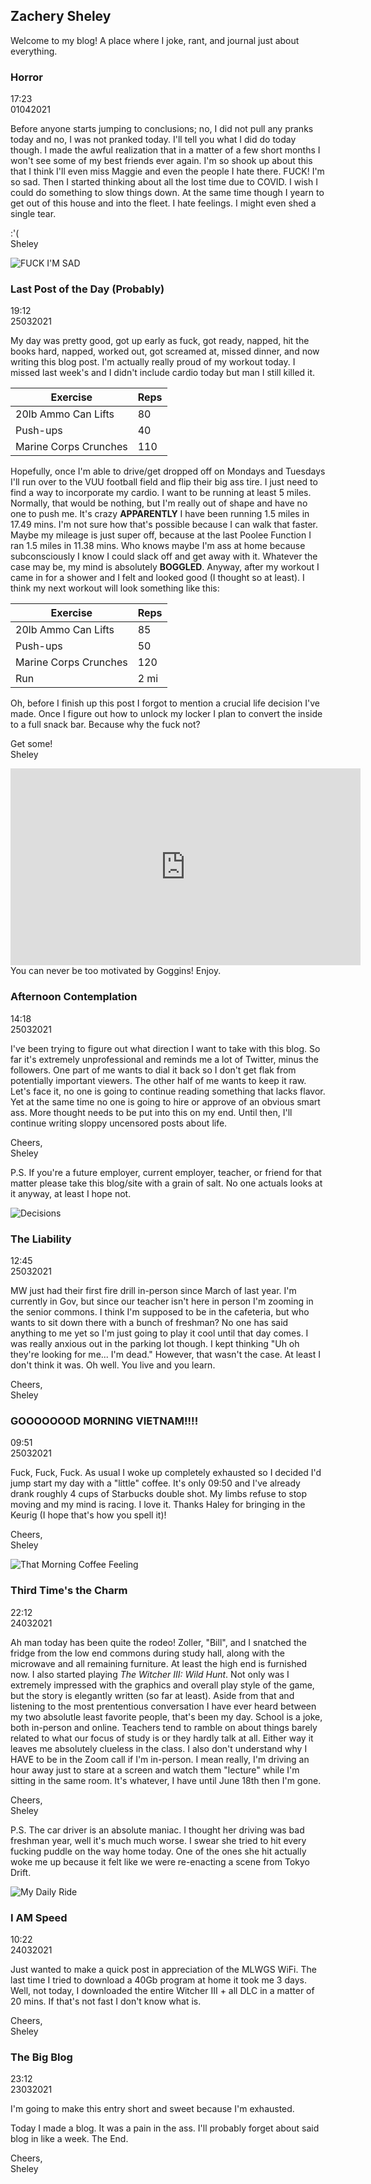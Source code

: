 ## Zachery Sheley

Welcome to my blog! A place where I joke, rant, and journal just about everything.

### Horror

17:23  
01042021

Before anyone starts jumping to conclusions; no, I did not pull any pranks today and no, I was not pranked today. I'll tell you what I did do today though. I made the awful realization that in a matter of a few short months I won't see some of my best friends ever again. I'm so shook up about this that I think I'll even miss Maggie and even the people I hate there. FUCK! I'm so sad. Then I started thinking about all the lost time due to COVID. I wish I could do something to slow things down. At the same time though I yearn to get out of this house and into the fleet. I hate feelings. I might even shed a single tear. 

:'(  
Sheley

![FUCK I'M SAD](https://media.giphy.com/media/TU76e2JHkPchG/giphy.gif)

### Last Post of the Day (Probably)

19:12  
25032021

My day was pretty good, got up early as fuck, got ready, napped, hit the books hard, napped, worked out, got screamed at, missed dinner, and now writing this blog post. I'm actually really proud of my workout today. I missed last week's and I didn't include cardio today but man I still killed it.

| Exercise | Reps |
| -------- | ---- |
| 20lb Ammo Can Lifts | 80 |
| Push-ups | 40 |
| Marine Corps Crunches | 110 |

Hopefully, once I'm able to drive/get dropped off on Mondays and Tuesdays I'll run over to the VUU football field and flip their big ass tire. I just need to find a way to incorporate my cardio. I want to be running at least 5 miles. Normally, that would be nothing, but I'm really out of shape and have no one to push me. It's crazy **APPARENTLY** I have been running 1.5 miles in 17.49 mins. I'm not sure how that's possible because I can walk that faster. Maybe my mileage is just super off, because at the last Poolee Function I ran 1.5 miles in 11.38 mins. Who knows maybe I'm ass at home because subconsciously I know I could slack off and get away with it. Whatever the case may be, my mind is absolutely **BOGGLED**. Anyway, after my workout I came in for a shower and I felt and looked good (I thought so at least). I think my next workout will look something like this:

| Exercise | Reps |
| -------- | ---- |
| 20lb Ammo Can Lifts | 85 |
| Push-ups | 50 |
| Marine Corps Crunches | 120 |
| Run | 2 mi |

Oh, before I finish up this post I forgot to mention a crucial life decision I've made. Once I figure out how to unlock my locker I plan to convert the inside to a full snack bar. Because why the fuck not?

Get some!  
Sheley

<iframe width="560" height="315" src="https://www.youtube-nocookie.com/embed/DS0ed93UQeY" title="YouTube video player" frameborder="0" allow="accelerometer; autoplay; clipboard-write; encrypted-media; gyroscope; picture-in-picture" allowfullscreen></iframe>    
You can never be too motivated by Goggins! Enjoy.

### Afternoon Contemplation

14:18  
25032021

I've been trying to figure out what direction I want to take with this blog. So far it's extremely unprofessional and reminds me a lot of Twitter, minus the followers. One part of me wants to dial it back so I don't get flak from potentially important viewers. The other half of me wants to keep it raw. Let's face it, no one is going to continue reading something that lacks flavor. Yet at the same time no one is going to hire or approve of an obvious smart ass. More thought needs to be put into this on my end. Until then, I'll continue writing sloppy uncensored posts about life.

Cheers,  
Sheley

P.S. If you're a future employer, current employer, teacher, or friend for that matter please take this blog/site with a grain of salt. No one actuals looks at it anyway, at least I hope not.

![Decisions](https://media.giphy.com/media/dVd8zPWXLz97fV41zf/giphy.gif)

### The Liability

12:45  
25032021

MW just had their first fire drill in-person since March of last year. I'm currently in Gov, but since our teacher isn't here in person I'm zooming in the senior commons. I think I'm supposed to be in the cafeteria, but who wants to sit down there with a bunch of freshman? No one has said anything to me yet so I'm just going to play it cool until that day comes. I was really anxious out in the parking lot though. I kept thinking "Uh oh they're looking for me... I'm dead." However, that wasn't the case. At least I don't think it was. Oh well. You live and you learn.

Cheers,  
Sheley

### GOOOOOOOD MORNING VIETNAM!!!!

09:51  
25032021

Fuck, Fuck, Fuck. As usual I woke up completely exhausted so I decided I'd jump start my day with a "little" coffee. It's only 09:50 and I've already drank roughly 4 cups of Starbucks double shot. My limbs refuse to stop moving and my mind is racing. I love it. Thanks Haley for bringing in the Keurig (I hope that's how you spell it)!

Cheers,  
Sheley

![That Morning Coffee Feeling](https://media.giphy.com/media/lpjnUZXCDyFLq/giphy.gif)

### Third Time's the Charm

22:12  
24032021

Ah man today has been quite the rodeo! Zoller, "Bill", and I snatched the fridge from the low end commons during study hall, along with the microwave and all remaining furniture.
At least the high end is furnished now. I also started playing *The Witcher III: Wild Hunt*. Not only was I extremely impressed with the graphics and overall play style of the game, but the story is elegantly written (so far at least). Aside from that and listening to the most prententious conversation I have ever heard between my two absolutle least favorite people, that's been my day. School is a joke, both in-person and online. Teachers tend to ramble on about things barely related to what our focus of study is or they hardly talk at all. Either way it leaves me absolutely clueless in the class. I also don't understand why I HAVE to be in the Zoom call if I'm in-person. I mean really, I'm driving an hour away just to stare at a screen and watch them "lecture" while I'm sitting in the same room. It's whatever, I have until June 18th then I'm gone.

Cheers,  
Sheley

P.S. The car driver is an absolute maniac. I thought her driving was bad freshman year, well it's much much worse. I swear she tried to hit every fucking puddle on the way home today. One of the ones she hit actually woke me up because it felt like we were re-enacting a scene from Tokyo Drift.

![My Daily Ride](https://media.giphy.com/media/JUgVtMOrWtprW/giphy.gif)

### I AM Speed

10:22  
24032021

Just wanted to make a quick post in appreciation of the MLWGS WiFi. The last time I tried to download 
a 40Gb program at home it took me 3 days. Well, not today, I downloaded the entire Witcher III + all DLC in a matter of 20 mins. If that's not fast I don't know what is.

Cheers,  
Sheley

### The Big Blog

23:12  
23032021

I'm going to make this entry short and sweet because I'm exhausted.

Today I made a blog. It was a pain in the ass. I'll probably forget about said blog in like a week.
The End.

Cheers,  
Sheley
